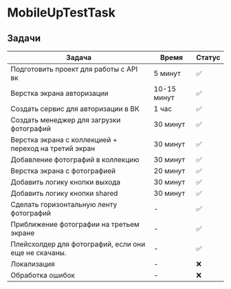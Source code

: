 # MobileUpTestTask

## Задачи

| Задача | Время | Статус |
|---|---|--|
| Подготовить проект для работы с API вк| 5 минут | ✅ |
| Верстка экрана авторизации | 10-15 минут | ✅ |
| Создать сервис для авторизации в ВК | 1 час | ✅ |
| Создать менеджер для загрузки фотографий | 30 минут | ✅ |
| Верстка экрана с коллекцией + переход на третий экран | 30 минут | ✅ |
| Добавление фотографий в коллекцию | 30 минут | ✅ |
| Верстка экрана с фотографией | 20 минут | ✅ |
| Добавить логику кнопки выхода | 30 минут | ✅ |
| Добавить логику кнопки shared | 30 минут | ✅ |
| Сделать горизонтальную ленту фотографий | - | ✅ |
| Приближение фотографии на третьем экране | - | ✅ |
| Плейсхолдер для фотографий, если они еще не скачаны. | - | ✅ |
| Локализация | - | ❌ |
| Обработка ошибок | - | ❌ |



